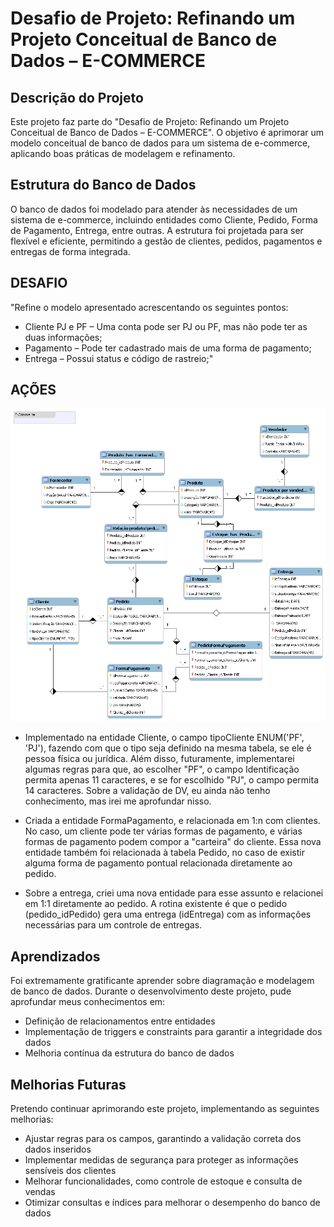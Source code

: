 # Desafio de Projeto: Refinando um Projeto Conceitual de Banco de Dados – E-COMMERCE

## Descrição do Projeto

Este projeto faz parte do "Desafio de Projeto: Refinando um Projeto Conceitual de Banco de Dados – E-COMMERCE". O objetivo é aprimorar um modelo conceitual de banco de dados para um sistema de e-commerce, aplicando boas práticas de modelagem e refinamento.

## Estrutura do Banco de Dados

O banco de dados foi modelado para atender às necessidades de um sistema de e-commerce, incluindo entidades como Cliente, Pedido, Forma de Pagamento, Entrega, entre outras. A estrutura foi projetada para ser flexível e eficiente, permitindo a gestão de clientes, pedidos, pagamentos e entregas de forma integrada.


## DESAFIO

"Refine o modelo apresentado acrescentando os seguintes pontos:
- Cliente PJ e PF – Uma conta pode ser PJ ou PF, mas não pode ter as duas informações;
- Pagamento – Pode ter cadastrado mais de uma forma de pagamento;
- Entrega – Possui status e código de rastreio;"

## AÇÕES

![Diagrama ERD](ecommerce_Final.png)


- Implementado na entidade Cliente, o campo tipoCliente ENUM('PF', 'PJ'), fazendo com que o tipo seja definido na mesma tabela, se ele é pessoa física ou jurídica. Além disso, futuramente, implementarei algumas regras para que, ao escolher "PF", o campo Identificação permita apenas 11 caracteres, e se for escolhido "PJ", o campo permita 14 caracteres. Sobre a validação de DV, eu ainda não tenho conhecimento, mas irei me aprofundar nisso.

- Criada a entidade FormaPagamento, e relacionada em 1:n com clientes. No caso, um cliente pode ter várias formas de pagamento, e várias formas de pagamento podem compor a "carteira" do cliente. Essa nova entidade também foi relacionada à tabela Pedido, no caso de existir alguma forma de pagamento pontual relacionada diretamente ao pedido.

- Sobre a entrega, criei uma nova entidade para esse assunto e relacionei em 1:1 diretamente ao pedido. A rotina existente é que o pedido (pedido_idPedido) gera uma entrega (idEntrega) com as informações necessárias para um controle de entregas.


## Aprendizados

Foi extremamente gratificante aprender sobre diagramação e modelagem de banco de dados. Durante o desenvolvimento deste projeto, pude aprofundar meus conhecimentos em:

- Definição de relacionamentos entre entidades
- Implementação de triggers e constraints para garantir a integridade dos dados
- Melhoria contínua da estrutura do banco de dados

## Melhorias Futuras

Pretendo continuar aprimorando este projeto, implementando as seguintes melhorias:

- Ajustar regras para os campos, garantindo a validação correta dos dados inseridos
- Implementar medidas de segurança para proteger as informações sensíveis dos clientes
- Melhorar funcionalidades, como controle de estoque e consulta de vendas
- Otimizar consultas e índices para melhorar o desempenho do banco de dados


